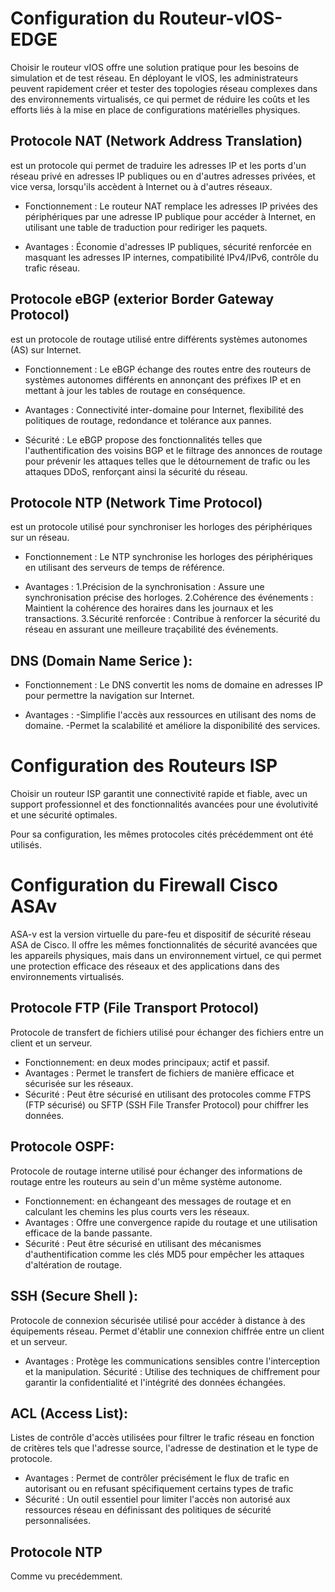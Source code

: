 # Configuration du Routeur-vIOS-EDGE
Choisir le routeur vIOS offre une solution pratique pour les besoins de simulation et de test réseau.
En déployant le vIOS, les administrateurs peuvent rapidement créer et tester des topologies réseau complexes dans des environnements virtualisés, ce qui permet de réduire les coûts et les efforts liés à la mise en place de configurations matérielles physiques.

## Protocole NAT (Network Address Translation)
est un protocole qui permet de traduire les adresses IP et les ports d'un réseau privé en adresses IP publiques ou en d'autres adresses privées, et vice versa, lorsqu'ils accèdent à Internet ou à d'autres réseaux. 

- Fonctionnement : Le routeur NAT remplace les adresses IP privées des périphériques par une adresse IP publique pour accéder à Internet, en utilisant une table de traduction pour rediriger les paquets.

- Avantages : Économie d'adresses IP publiques, sécurité renforcée en masquant les adresses IP internes, compatibilité IPv4/IPv6, contrôle du trafic réseau.

## Protocole eBGP (exterior Border Gateway Protocol)
est un protocole de routage utilisé entre différents systèmes autonomes (AS) sur Internet.

- Fonctionnement : Le eBGP échange des routes entre des routeurs de systèmes autonomes différents en annonçant des préfixes IP et en mettant à jour les tables de routage en conséquence.

- Avantages : Connectivité inter-domaine pour Internet, flexibilité des politiques de routage, redondance et tolérance aux pannes.

- Sécurité : Le eBGP propose des fonctionnalités telles que l'authentification des voisins BGP et le filtrage des annonces de routage pour prévenir les attaques telles que le détournement de trafic ou les attaques DDoS, renforçant ainsi la sécurité du réseau.

## Protocole NTP (Network Time Protocol)
est un protocole utilisé pour synchroniser les horloges des périphériques sur un réseau.

- Fonctionnement : Le NTP synchronise les horloges des périphériques en utilisant des serveurs de temps de référence.

- Avantages :
1.Précision de la synchronisation : Assure une synchronisation précise des horloges.
2.Cohérence des événements : Maintient la cohérence des horaires dans les journaux et les transactions.
3.Sécurité renforcée : Contribue à renforcer la sécurité du réseau en assurant une meilleure traçabilité des événements.

## DNS (Domain Name Serice ):
- Fonctionnement :
Le DNS convertit les noms de domaine en adresses IP pour permettre la navigation sur Internet.

- Avantages :
-Simplifie l'accès aux ressources en utilisant des noms de domaine.
-Permet la scalabilité et améliore la disponibilité des services.

# Configuration des Routeurs ISP
Choisir un routeur ISP garantit une connectivité rapide et fiable, avec un support professionnel et des fonctionnalités avancées pour une évolutivité et une sécurité optimales.

Pour sa configuration, les mêmes protocoles cités précédemment ont été utilisés.

# Configuration du Firewall Cisco ASAv
ASA-v est la version virtuelle du pare-feu et dispositif de sécurité réseau ASA de Cisco. Il offre les mêmes fonctionnalités de sécurité avancées que les appareils physiques, mais dans un environnement virtuel, ce qui permet une protection efficace des réseaux et des applications dans des environnements virtualisés.

## Protocole FTP (File Transport Protocol)
Protocole de transfert de fichiers utilisé pour échanger des fichiers entre un client et un serveur. 
- Fonctionnement: en deux modes principaux; actif et passif.
- Avantages : Permet le transfert de fichiers de manière efficace et sécurisée sur les réseaux. 
- Sécurité : Peut être sécurisé en utilisant des protocoles comme FTPS (FTP sécurisé) ou SFTP (SSH File Transfer Protocol) pour chiffrer les données.

## Protocole OSPF:
Protocole de routage interne utilisé pour échanger des informations de routage entre les routeurs au sein d'un même système autonome.
- Fonctionnement: en échangeant des messages de routage et en calculant les chemins les plus courts vers les réseaux. 
- Avantages : Offre une convergence rapide du routage et une utilisation efficace de la bande passante. 
- Sécurité : Peut être sécurisé en utilisant des mécanismes d'authentification comme les clés MD5 pour empêcher les attaques d'altération de routage.

## SSH (Secure Shell ): 
Protocole de connexion sécurisée utilisé pour accéder à distance à des équipements réseau. Permet d'établir une connexion chiffrée entre un client et un serveur. 
- Avantages : Protège les communications sensibles contre l'interception et la manipulation. Sécurité : Utilise des techniques de chiffrement pour garantir la confidentialité et l'intégrité des données échangées.

## ACL (Access List): 
Listes de contrôle d'accès utilisées pour filtrer le trafic réseau en fonction de critères tels que l'adresse source, l'adresse de destination et le type de protocole. 
- Avantages : Permet de contrôler précisément le flux de trafic en autorisant ou en refusant spécifiquement certains types de trafic
- Sécurité : Un outil essentiel pour limiter l'accès non autorisé aux ressources réseau en définissant des politiques de sécurité personnalisées.

## Protocole NTP
Comme vu precédemment.

